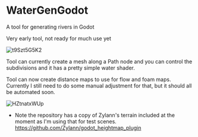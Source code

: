 # WaterGenGodot
A tool for generating rivers in Godot

Very early tool, not ready for much use yet

![t9Szt5G5K2](https://user-images.githubusercontent.com/4955051/98709212-fe560f80-2379-11eb-943c-09c5d783f1f6.gif)

Tool can currently create a mesh along a Path node and you can control the subdivisions and it has a pretty simple water shader.

Tool can now create distance maps to use for flow and foam maps. Currently I still need to do some manual adjustment for that, but it should all be automated soon.

![HZtnatxWUp](https://user-images.githubusercontent.com/4955051/99189336-a001a600-2758-11eb-9ff5-4099782cf27c.gif)

* Note the repository has a copy of Zylann's terrain included at the moment as I'm using that for test scenes. https://github.com/Zylann/godot_heightmap_plugin
